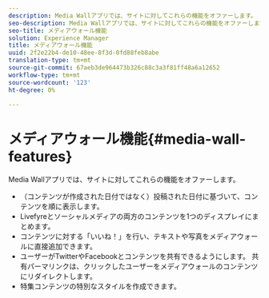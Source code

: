 ```yaml
---
description: Media Wallアプリでは、サイトに対してこれらの機能をオファーします。
seo-description: Media Wallアプリでは、サイトに対してこれらの機能をオファーします。
seo-title: メディアウォール機能
solution: Experience Manager
title: メディアウォール機能
uuid: 2f2e22b4-de10-48ee-8f3d-0fd88feb8abe
translation-type: tm+mt
source-git-commit: 67aeb3de964473b326c88c3a3f81ff48a6a12652
workflow-type: tm+mt
source-wordcount: '123'
ht-degree: 0%

---
```



# メディアウォール機能{#media-wall-features}

Media Wallアプリでは、サイトに対してこれらの機能をオファーします。



* （コンテンツが作成された日付ではなく）投稿された日付に基づいて、コンテンツを順に表示します。
* Livefyreとソーシャルメディアの両方のコンテンツを1つのディスプレイにまとめます。
* コンテンツに対する「いいね！」を行い、テキストや写真をメディアウォールに直接追加できます。
* ユーザーがTwitterやFacebookとコンテンツを共有できるようにします。 共有パーマリンクは、クリックしたユーザーをメディアウォールのコンテンツにリダイレクトします。
* 特集コンテンツの特別なスタイルを作成できます。

